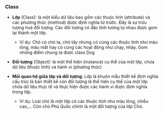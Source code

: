 ### Class

- **Lớp** (Class): là một kiểu dữ liệu bao gồm các thuộc tính (attribute) và các phương thức (method) được định nghĩa từ trước. Đây là sự trừu tượng hoá đối tượng. Các đối tượng có đặc tính tương tự nhau được gom lại thành một lớp.

    + Ví dụ: Chó có chó ta, chó tây nhưng có cùng các thuộc tính như màu lông, màu mắt hay có cùng các hoạt động như chạy, nhảy. Gom những điểm chung ta được class Dog

- **Đối tượng** (Object): là một thể hiện (instance) cụ thể của một lớp, chứa dữ liệu (thuộc tính) và hành vi (phương thức)

- **Mối quan hệ giữa lớp và đối tượng**: Lớp là khuôn mẫu thiết kế định nghĩa cấu trúc là bản thiết kế còn đối tượng là thể hiện cụ thể của một lớp chữa dữ liệu thực tế và thực hiện được các hành vi được định nghĩa trong lớp.
    + Ví dụ: Loài chó là một lớp có các thuộc tính như màu lông, chiều cao,... Còn chó Phú Quốc chính là một đối tượng của lớp Chó.